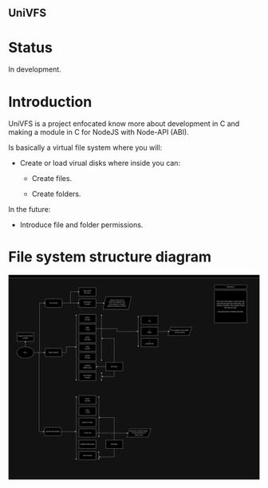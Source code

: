 ## UniVFS
# Status 
In development.

# Introduction
UniVFS is a project enfocated know more about development in C and making a module in C for NodeJS with Node-API (ABI).

Is basically a virtual file system where you will:

* Create or load virual disks where inside you can:

    * Create files.

    * Create folders.

In the future:

* Introduce file and folder permissions. 

# File system structure diagram
![image](img/fs.png)
